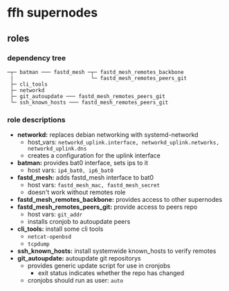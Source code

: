 # ffh supernodes

## roles

### dependency tree

    ─┬─ batman ─── fastd_mesh ─┬─ fastd_mesh_remotes_backbone
     |                         └─ fastd_mesh_remotes_peers_git
     ├─ cli_tools
     ├─ networkd
     ├─ git_autoupdate ─── fastd_mesh_remotes_peers_git
     └─ ssh_known_hosts ─── fastd_mesh_remotes_peers_git


### role descriptions

- **networkd:** replaces debian networking with systemd-networkd
    - host_vars: ```networkd_uplink.interface, networkd_uplink.networks, networkd_uplink.dns```
    - creates a configuration for the uplink interface
- **batman:** provides bat0 interface, sets ips to it
    - host vars: ```ip4_bat0, ip6_bat0```
- **fastd\_mesh:** adds fastd_mesh interface to bat0
    - host vars: ```fastd_mesh_mac, fastd_mesh_secret```
    - doesn't work without remotes role
- **fastd\_mesh\_remotes\_backbone:** provides access to other supernodes
- **fastd\_mesh\_remotes\_peers\_git:** provide access to peers repo
    - host vars: ```git_addr```
    - installs cronjob to autoupdate peers
- **cli\_tools:** install some cli tools
    - ```netcat-openbsd```
    - ```tcpdump```
- **ssh\_known\_hosts:** install systemwide known_hosts to verify remotes
- **git\_autoupdate:** autoupdate git repositorys
    - provides generic update script for use in cronjobs
        - exit status indicates whether the repo has changed
    - cronjobs should run as user: ```auto```
